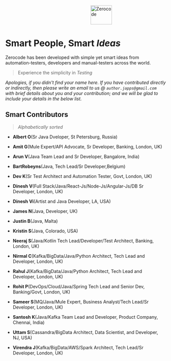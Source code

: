 
<br/>

&nbsp; &nbsp; 
&nbsp; &nbsp; &nbsp; &nbsp; &nbsp; &nbsp; &nbsp; &nbsp; &nbsp; &nbsp; &nbsp; &nbsp; &nbsp; &nbsp; &nbsp; &nbsp;  &nbsp; &nbsp; &nbsp; &nbsp; &nbsp; &nbsp; &nbsp; &nbsp; &nbsp; &nbsp; &nbsp; &nbsp; &nbsp; &nbsp; &nbsp; &nbsp;   <img width="67.5"  height="60" alt="Zerocode" src="https://user-images.githubusercontent.com/12598420/51964581-e5a78e80-245e-11e9-9400-72c4c02ac555.png">

# Smart People, Smart _Ideas_
Zerocode has been developed with simple yet smart ideas from automation-testers, developers and manual-testers across the world.

> Experience the simplicity in _Testing_

_Apologies, if you didn't find your name here. If you have contributed directly or indirectly, then please write an email to us  @ `author.japps@gmail.com` with brief details about you and your contribution; and we will be glad to include your details in the below list._


## Smart Contributors

> _Alphabetically sorted_

+ **Albert O**(Sr Java Dveloper, St Petersburg, Russia)

+ **Amit G**(Mule Expert/API Advocate, Sr Developer, Banking, London, UK)

+ **Arun V**(Java Team Lead and Sr Developer, Bangalore, India)

+ **BartRobeyns**(Java, Tech Lead/Sr Developer,Belgium)

+ **Dev K**(Sr Test Architect and Automation Tester, Govt, London, UK)

+ **Dinesh V**(Full Stack/Java/React-Js/Node-Js/Angular-Js/DB Sr Developer, London, UK)

+ **Dinesh Vi**(Artist and Java Developer, LA, USA)

+ **James N**(Java, Developer, UK)

+ **Justin B**(Java, Malta)

+ **Kristin S**(Java, Colorado, USA)

+ **Neeraj S**(Java/Kotlin Tech Lead/Developer/Test Architect, Banking, London, UK)

+ **Nirmal C**(Kafka/BigData/Java/Python Architect, Tech Lead and Developer, London, UK)

+ **Rahul J**(Kafka/BigData/Java/Python Architect, Tech Lead and Developer, London, UK)

+ **Rohit P**(DevOps/Cloud/Java/Spring Tech Lead and Senior Dev, Banking/Govt, London, UK)

+ **Sameer S**(MQ/Java/Mule Expert, Business Analyst/Tech Lead/Sr Developer, London, UK)

+ **Santosh K**(Java/Kafka Team Lead and Developer, Product Company, Chennai, India)

+ **Uttam S**(Cassandra/BigData Architect, Data Scientist, and Developer, NJ, USA)

+ **Virendra J**(Kafka/BigData/AWS/Spark Architect, Tech Lead/Sr Developer, London, UK)



